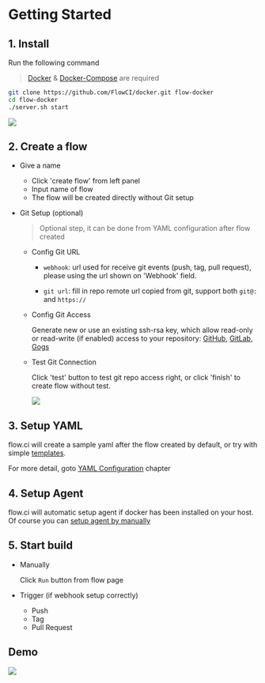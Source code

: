   # Getting Started

## 1. Install

Run the following command

> [Docker](https://docs.docker.com/install/) & [Docker-Compose](https://docs.docker.com/compose/install/) are required

```bash
git clone https://github.com/FlowCI/docker.git flow-docker
cd flow-docker
./server.sh start
```

![](../img/start_server.gif)

## 2. Create a flow

- Give a name
  - Click 'create flow' from left panel
  - Input name of flow
  - The flow will be created directly without Git setup
  
- Git Setup (optional)
  
  > Optional step, it can be done from YAML configuration after flow created

  - Config Git URL

    - `webhook`: url used for receive git events (push, tag, pull request), please using the url shown on 'Webhook' field.
    
    - `git url`: fill in repo remote url copied from git, support both `git@:` and `https://`
  
  - Config Git Access

    Generate new or use an existing ssh-rsa key, which allow read-only or read-write (if enabled) access to your repository: [GitHub](../git/github.md), [GitLab](../git/github.md), [Gogs](../git/github.md)

  - Test Git Connection

    Click 'test' button to test git repo access right, or click 'finish' to create flow without test.

    ![](./img/create_flow_with_git_test.gif)

## 3. Setup YAML

flow.ci will create a sample yaml after the flow created by default, or try with simple [templates](https://github.com/FlowCI/templates).

For more detail, goto [YAML Configuration](../yml/reference_v1.md) chapter

## 4. Setup Agent

flow.ci will automatic setup agent if docker has been installed on your host. Of course you can [setup agent by manually](../agents/manual.md)

## 5. Start build

- Manually

  Click `Run` button from flow page

- Trigger (if webhook setup correctly)
  - Push
  - Tag
  - Pull Request

## Demo
  ![](../img/demo.gif)
